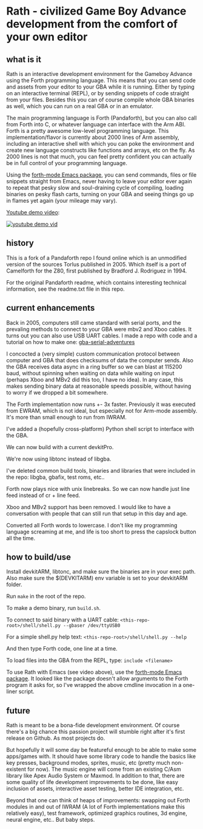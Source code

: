 # Rath - civilized Game Boy Advance development from the comfort of your own editor

## what is it

Rath is an interactive development environment for the Gameboy Advance using the Forth programming language. This
means that you can send code and assets from your editor to your GBA while it is
running. Either by typing on an interactive terminal (REPL), or by sending
snippets of code straight from your files. Besides this you can of course
compile whole GBA binaries as well, which you can run on a real GBA or in an
emulator.

The main programming language is Forth (Pandaforth), but you can also call from Forth into C,
or whatever language can interface with the Arm ABI. Forth is a pretty awesome low-level programming language. This implementation/flavor is currently about 2000 lines of Arm assembly, including an interactive shell with which you can poke the environment and create new language constructs like functions and arrays, etc on the fly. As 2000 lines is not that much, you can feel pretty confident you can actually be in full control of your programming language.

Using the [forth-mode Emacs package](https://github.com/larsbrinkhoff/forth-mode), you can send commands, files or file snippets straight from Emacs, never having to leave your editor ever again to repeat that pesky slow and soul-draining cycle of compiling, loading binaries on pesky flash carts, turning on your GBA and seeing things go up in flames yet again (your mileage may vary).

[Youtube demo video](https://www.youtube.com/watch?v=tLI-5SVOY5A):

[![youtube demo vid](https://img.youtube.com/vi/tLI-5SVOY5A/sddefault.jpg)](https://www.youtube.com/watch?v=tLI-5SVOY5A)

## history

This is a fork of a Pandaforth repo I found online which is an unmodified
version of the sources Torlus published in 2005. Which itself is a port of
Camelforth for the Z80, first published by Bradford J. Rodriguez in 1994.

For the original Pandaforth readme, which contains interesting technical
information, see the readme.txt file in this repo.

## current enhancements

Back in 2005, computers still came standard with serial ports, and the prevaling
methods to connect to your GBA were mbv2 and Xboo cables. It turns out you can
also use USB UART cables. I made a repo with code and a tutorial on how to make
one: [gba-serial-adventures](https://github.com/stuij/gba-serial-adventures)

I concocted a (very simple) custom communication protocol between computer and
GBA that does checksums of data the computer sends. Also the GBA receives data
async in a ring buffer so we can blast at 115200 baud, without spinning when
waiting on data while waiting on input (perhaps Xboo and MBv2 did this too, I
have no idea). In any case, this makes sending binary data at reasonable speeds
possible, without having to worry if we dropped a bit somewhere.

The Forth implementation now runs +- 3x faster. Previously it was executed from
EWRAM, which is not ideal, but especially not for Arm-mode assembly. It's more
than small enough to run from IWRAM.

I've added a (hopefully cross-platform) Python shell script to interface with
the GBA.

We can now build with a current devkitPro.

We're now using libtonc instead of libgba.

I've deleted common build tools, binaries and libraries that were included in
the repo: libgba, gbafix, test roms, etc..

Forth now plays nice with unix linebreaks. So we can now handle just line feed
instead of cr + line feed.

Xboo and MBv2 support has been removed. I would like to have a conversation with
people that can still run that setup in this day and age.

Converted all Forth words to lowercase. I don't like my programming language
screaming at me, and life is too short to press the capslock button all the
time.

## how to build/use

Install devkitARM, libtonc, and make sure the binaries are in your exec
path. Also make sure the $(DEVKITARM) env variable is set to your devkitARM
folder.

Run `make` in the root of the repo.

To make a demo binary, run `build.sh`.

To connect to said binary with a UART cable:
`<this-repo-root>/shell/shell.py --gbaser /dev/ttyUSB0`

For a simple shell.py help text:
`<this-repo-root>/shell/shell.py --help`

And then type Forth code, one line at a time.

To load files into the GBA from the REPL, type:
`include <filename>`

To use Rath with Emacs (see video above), use the [forth-mode Emacs
package](https://github.com/larsbrinkhoff/forth-mode). It looked like the
package doesn't allow arguments to the Forth program it asks for, so I've
wrapped the above cmdline invocation in a one-liner script.

## future

Rath is meant to be a bona-fide development environment. Of course there's a big
chance this passion project will stumble right after it's first release on
Github. As most projects do.

But hopefully it will some day be featureful enough to be able to make some
apps/games with. It should have some library code to handle the basics like key
presses, background modes, sprites, music, etc (pretty much non-existent for now). The music engine will come from
an existing C/Asm library like Apex Audio System or Maxmod. In addition to that,
there are some quality of life development improvements to be done, like easy
inclusion of assets, interactive asset testing, better IDE integration, etc.

Beyond that one can think of heaps of improvements: swapping out Forth modules
in and out of IWRAM (A lot of Forth implementations make this relatively easy),
test framework, optimized graphics routines, 3d engine, neural engine, etc.. But
baby steps.
